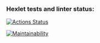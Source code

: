 ### Hexlet tests and linter status:
[![Actions Status](https://github.com/maxgrin04/python-project-49/actions/workflows/hexlet-check.yml/badge.svg)](https://github.com/maxgrin04/python-project-49/actions)

[![Maintainability](https://api.codeclimate.com/v1/badges/0d7ecefcf286ffe5cd0d/maintainability)](https://codeclimate.com/github/maxgrin04/python-project-49/maintainability)